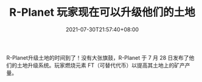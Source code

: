 ﻿---
title: "R-Planet 玩家现在可以升级他们的土地"
date: 2021-07-30T21:57:40+08:00
lastmod: 2021-07-30T16:45:40+08:00
draft: false
authors: ["Quade"]
description: "R-Planet升级土地的时间到了！没有大张旗鼓，R-Planet 于 7 月 28 日发布了他们的土地升级系统。玩家燃烧元素 FT（可替代代币）以提高其土地上的矿产产量。"
featuredImage: "r-planet-players-can-now-upgrade-their-land.png"
tags: ["Strategy Game","策略游戏","Play to Earn"]
categories: ["news"]
news: ["策略游戏"]
weight: 
lightgallery: true
pinned: false
recommend: false
recommend1: false
---

R-Planet升级土地的时间到了！没有大张旗鼓，R-Planet 于 7 月 28 日发布了他们的土地升级系统。玩家燃烧元素 FT（可替代代币）以提高其土地上的矿产产量。

<!--more-->

